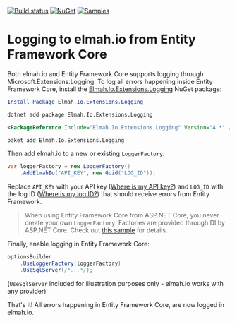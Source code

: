 [![Build status](https://github.com/elmahio/Elmah.Io.Extensions.Logging/workflows/build/badge.svg)](https://github.com/elmahio/Elmah.Io.Extensions.Logging/actions?query=workflow%3Abuild)
[![NuGet](https://img.shields.io/nuget/v/Elmah.Io.Extensions.Logging.svg)](https://www.nuget.org/packages/Elmah.Io.Extensions.Logging)
[![Samples](https://img.shields.io/badge/samples-2-brightgreen.svg)](https://github.com/elmahio/Elmah.Io.Extensions.Logging/tree/main/samples)

# Logging to elmah.io from Entity Framework Core

Both elmah.io and Entity Framework Core supports logging through Microsoft.Extensions.Logging. To log all errors happening inside Entity Framework Core, install the [Elmah.Io.Extensions.Logging](https://www.nuget.org/packages/Elmah.Io.Extensions.Logging/) NuGet package:

```powershell fct_label="Package Manager"
Install-Package Elmah.Io.Extensions.Logging
```
```cmd fct_label=".NET CLI"
dotnet add package Elmah.Io.Extensions.Logging
```
```xml fct_label="PackageReference"
<PackageReference Include="Elmah.Io.Extensions.Logging" Version="4.*" />
```
```xml fct_label="Paket CLI"
paket add Elmah.Io.Extensions.Logging
```

Then add elmah.io to a new or existing `LoggerFactory`:

```csharp
var loggerFactory = new LoggerFactory()
    .AddElmahIo("API_KEY", new Guid("LOG_ID"));
```

Replace `API_KEY` with your API key ([Where is my API key?](https://docs.elmah.io/where-is-my-api-key/)) and `LOG_ID` with the log ID ([Where is my log ID?](https://docs.elmah.io/where-is-my-log-id/)) that should receive errors from Entity Framework.

> When using Entity Framework Core from ASP.NET Core, you never create your own `LoggerFactory`. Factories are provided through DI by ASP.NET Core. Check out [this sample](https://github.com/elmahio/Elmah.Io.Extensions.Logging/tree/main/samples/Elmah.Io.Extensions.Logging.EntityFrameworkCore31) for details.

Finally, enable logging in Entity Framework Core:

```csharp
optionsBuilder
    .UseLoggerFactory(loggerFactory)
    .UseSqlServer(/*...*/);
```

(`UseSqlServer` included for illustration purposes only - elmah.io works with any provider)

That's it! All errors happening in Entity Framework Core, are now logged in elmah.io.